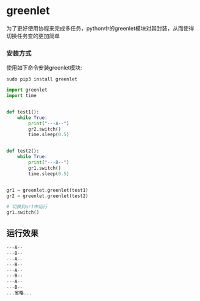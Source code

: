 # greenlet

为了更好使用协程来完成多任务，python中的greenlet模块对其封装，从而使得切换任务变的更加简单

### 安装方式

使用如下命令安装greenlet模块:

```
sudo pip3 install greenlet
```

```python
import greenlet
import time


def test1():
    while True:
        print("---A--")
        gr2.switch()
        time.sleep(0.5)


def test2():
    while True:
        print("---B--")
        gr1.switch()
        time.sleep(0.5)


gr1 = greenlet.greenlet(test1)
gr2 = greenlet.greenlet(test2)

# 切换到gr1中运行
gr1.switch()
```

## 运行效果

```python
---A--
---B--
---A--
---B--
---A--
---B--
---A--
---B--
...省略...
```